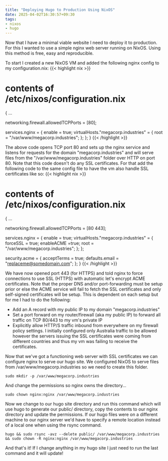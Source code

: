 ```yaml
---
title: "Deploying Hugo to Production Using NixOS"
date: 2025-04-02T16:30:57+09:30
tags:
- nixos
- hugo
---
```

Now that I have a minimal viable website I need to deploy it to production. For this I wanted to use a simple nginx web server running on NixOS. Using this method is free, easy and reproducible.

To start I created a new NixOS VM and added the following nginx config to my configuration.nix:
{{< highlight nix >}}
# contents of /etc/nixos/configuration.nix

{
  ... <omitted for brevity>

  networking.firewall.allowedTCPPorts = [80];

  services.nginx = {
    enable = true;
    virtualHosts."megacorp.industries" = {
      root = "/var/www/megacorp.industries";
    };
  };
}
{{< /highlight >}}

The above code opens TCP port 80 and sets up the nginx service and listens for requests for the domain "megacorp.industries" and will serve files from the "/var/www/megacorp.industries" folder over HTTP on port 80. Note that this code doesn't do any SSL certificates. For that add the following code to the same config file to have the vm also handle SSL certificates like so:
{{< highlight nix >}}
# contents of /etc/nixos/configuration.nix

{
  ... <omitted for brevity>

  networking.firewall.allowedTCPPorts = [80 443];

  services.nginx = {
    enable = true;
    virtualHosts."megacorp.industries" = {
      forceSSL = true;
      enableACME =true;
      root = "/var/www/megacorp.industries";
    };
  };

  security.acme = {
    acceptTerms = true;
    defaults.email = "replaceme@somedomain.com";
  };
}
{{< /highlight >}}

We have now opened port 443 (for HTTPS) and told nginx to force connections to use SSL (HTTPS) with automatic let's encrypt ACME certificates. Note that the proper DNS and/or port-forwarding must be setup prior or else the ACME service will fail to fetch the SSL certificates and only self-signed certificates will be setup. This is dependent on each setup but for me I had to do the following:
- Add an A record with my public IP to my domain "megacorp.industries"
- Set a port forward on my router/firewall (aka my public IP) to forward all traffic on TCP 80/443 to my vm's private IP
- Explicitly allow HTTP/S traffic inbound from everywhere on my firewall policy settings. I initially configured only Australia traffic to be allowed however the servers issuing the SSL certificates were coming from different countries and thus my vm was failing to receive the certificates.

Now that we've got a functioning web server with SSL certificates we can configure nginx to serve our hugo site. We configured NixOS to serve files from /var/www/megacorp.industries so we need to create this folder.
```
sudo mkdir -p /var/www/megacorp.industries
```
And change the permissions so nginx owns the directory...
```
sudo chown nginx:nginx /var/www/megacorp.industries
```
Now we change to our hugo site directory and run this command which will use hugo to generate our public/ directory, copy the contents to our nginx directory and update the permissions. If our hugo files were on a different machine to our nginx server we'd have to specify a remote location instead of a local one when using the rsync command.
```
hugo && sudo rsync -avz --delete public/ /var/www/megacorp.industries && sudo chown -R nginx:nginx /var/www/megacorp.industries
```
And that's it! If I change anything in my hugo site I just need to run the last command and it will update!
